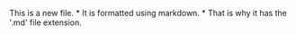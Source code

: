 This is a new file. * It is formatted using markdown. * That is why it has the '.md' file extension.

